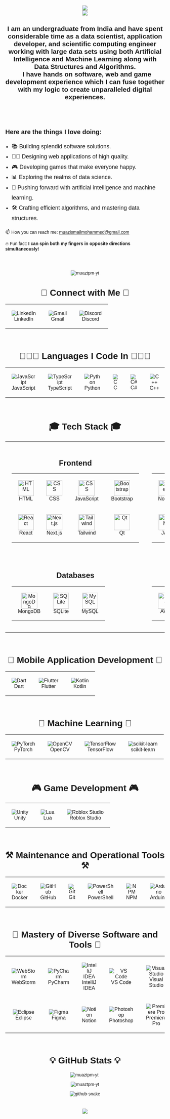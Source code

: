<head>
  <link href="https://fonts.googleapis.com/css2?family=Poppins:wght@400;700&display=swap" rel="stylesheet">
</head>

<div style="font-family: 'Poppins', sans-serif;">
  <h1 align="center">
    <img src="https://readme-typing-svg.herokuapp.com?font=Poppins&weight=700&size=35&duration=2000&pause=1000&color=4169E1&center=true&vCenter=true&width=435&lines=Hello+World!+%F0%9F%91%8B" /> <br>
    <img src="https://readme-typing-svg.herokuapp.com?font=Poppins&weight=700&size=35&duration=2000&pause=1000&color=4169E1&center=true&vCenter=true&width=550&lines=I'm+Muaz+Ismail+Mohammed!" /> <br>
  </h1>

  <h2 align="center">
    I am an undergraduate from India and have spent considerable time as a data scientist, application developer, and scientific computing engineer working with large data sets using both Artificial Intelligence and Machine Learning along with Data Structures and Algorithms. 
    <br/>&nbsp;
    I have hands on software, web and game development experience which I can fuse together with my logic to create unparalleled digital experiences.<br/>&nbsp;
  </h2>

  <br/>

  <div style="margin-top: 30px;">
      <h3 align="left" style="margin-bottom: 15px; font-size: 20px; font-weight: bold;">Here are the things I love doing:</h3>
      <ul style="padding-left: 20px; font-size: 18px; line-height: 1.8;">
          <li>📚 Building splendid software solutions.</li>
          <li>👩🏿 Designing web applications of high quality.</li>
          <li>🎮 Developing games that make everyone happy.</li>
          <li>📊 Exploring the realms of data science.</li>
          <li>🧠 Pushing forward with artificial intelligence and machine learning.</li>
          <li>🛠️ Crafting efficient algorithms, and mastering data structures.</li>
      </ul>
  </div>


  <div style="margin-bottom: 30px;">
      <p>
      📫 How you can reach me: <a href="mailto:muazismailmohammed@gmail.com">muazismailmohammed@gmail.com</a>
      </p>
      <p>🔥 Fun fact: <strong>I can spin both my fingers in opposite directions simultaneously!</strong></p>
  </div>

  <br/>

  <p align="center">
    <img src="https://komarev.com/ghpvc/?username=muaztpm-yt&label=Profile%20views&color=0e75b6&style=flat" alt="muaztpm-yt" />
  </p>

  <h1 align="center">🔗 Connect with Me 🔗</h1>
  <table align="center" style="border-collapse: collapse; border-spacing: 0;">
    <tr>
      <td align="center" style="border: none; padding: 20px;">
        <img src="https://skillicons.dev/icons?i=linkedin" alt="LinkedIn" />
        <br>
        LinkedIn
      </td>
      <td align="center" style="border: none; padding: 20px;">
        <img src="https://skillicons.dev/icons?i=gmail" alt="Gmail" />
        <br>
        Gmail
      </td>
      <td align="center" style="border: none; padding: 20px;">
        <img src="https://skillicons.dev/icons?i=discord" alt="Discord" />
        <br>
        Discord
      </td>
    </tr>
  </table>

  <div align="center">

  <br/>

  <h1 align="center">👨🏻‍💻 Languages I Code In 👨🏻‍💻</h1>
  <table align="center" style="border-collapse: collapse; border-spacing: 0;">
    <tr>
      <td align="center" style="border: none; padding: 20px;">
        <img src="https://skillicons.dev/icons?i=javascript" alt="JavaScript" />
        <br>
        JavaScript
      </td>
      <td align="center" style="border: none; padding: 20px;">
        <img src="https://skillicons.dev/icons?i=typescript" alt="TypeScript" />
        <br>
        TypeScript
      </td>
      <td align="center" style="border: none; padding: 20px;">
        <img src="https://skillicons.dev/icons?i=python" alt="Python" />
        <br>
        Python
      </td>
      <td align="center" style="border: none; padding: 20px;">
        <img src="https://skillicons.dev/icons?i=c" alt="C" />
        <br>
        C
      </td>
      <td align="center" style="border: none; padding: 20px;">
        <img src="https://skillicons.dev/icons?i=cs" alt="C#" />
        <br>
        C#
      </td>
      <td align="center" style="border: none; padding: 20px;">
        <img src="https://skillicons.dev/icons?i=cpp" alt="C++" />
        <br>
        C++
      </td>
      <td align="center" style="border: none; padding: 20px;">
        <img src="https://skillicons.dev/icons?i=java" alt="Java" />
        <br>
        Java
      </td>
    </tr>
  </table>

  <br/>

<h1 align="center">🎓 Tech Stack 🎓</h1>

<table align="center" width="100%">
  <tr>
    <!-- Frontend Section -->
    <td align="center" style="vertical-align: top; padding: 20px;">
      <div align="center">
        <h2>Frontend</h2>
        <table align="center">
          <tr>
            <td align="center" style="padding: 20px;">
              <img src="https://skillicons.dev/icons?i=html" alt="HTML" style="width:50px;"/>
              <br>HTML
            </td>
            <td align="center" style="padding: 20px;">
              <img src="https://skillicons.dev/icons?i=css" alt="CSS" style="width:50px;"/>
              <br>CSS
            </td>
            <td align="center" style="padding: 20px;">
              <img src="https://skillicons.dev/icons?i=js" alt="CSS" style="width:50px;"/>
              <br>JavaScript
            </td>
            <td align="center" style="padding: 20px;">
              <img src="https://skillicons.dev/icons?i=bootstrap" alt="Bootstrap" style="width:50px;"/>
              <br>Bootstrap
            </td>
          </tr>
          <tr>
            <td align="center" style="padding: 20px;">
              <img src="https://skillicons.dev/icons?i=react" alt="React" style="width:50px;"/>
              <br>React
            </td>
            <td align="center" style="padding: 20px;">
              <img src="https://skillicons.dev/icons?i=nextjs" alt="Next.js" style="width:50px;"/>
              <br>Next.js
            </td>
            <td align="center" style="padding: 20px;">
              <img src="https://skillicons.dev/icons?i=tailwind" alt="Tailwind" style="width:50px;"/>
              <br>Tailwind
            </td>
            <td align="center" style="padding: 20px;">
              <img src="https://skillicons.dev/icons?i=qt" alt="Qt" style="width:50px;"/>
              <br>Qt
            </td>
          </tr>
        </table>
      </div>
    </td>
    <!-- Backend Section -->
    <td align="center" style="vertical-align: top; padding: 20px;">
    <div align="center">
      <h2>Backend</h2>
      <table align="center">
        <tr>
          <td align="center" style="padding: 20px;">
            <img src="https://skillicons.dev/icons?i=nodejs" alt="Node.js" style="width:50px;" />
            <br>Node.js
          </td>
          <td align="center" style="padding: 20px;">
            <img src="https://skillicons.dev/icons?i=nextjs" alt="Next.js" style="width:50px;" />
            <br>Next.js
          </td>
          <td align="center" style="padding: 20px;">
            <img src="https://skillicons.dev/icons?i=django" alt="Django" style="width:50px;" />
            <br>Django
          </td>
          <td align="center" style="padding: 20px;">
            <img src="https://skillicons.dev/icons?i=jquery" alt="jQuery" style="width:50px;" />
            <br>jQuery
          </td>
        </tr>
        <tr>
          <td align="center" style="padding: 20px;">
            <img src="https://skillicons.dev/icons?i=java" alt="HTML" style="width:50px;"/>
            <br>Java
          </td>
          <td align="center" style="padding: 20px;">
            <img src="https://skillicons.dev/icons?i=flask" alt="HTML" style="width:50px;">
            <br>Flask
          </td>
          <td align="center" style="padding: 20px;">
              <img src="https://skillicons.dev/icons?i=qt" alt="Qt" style="width:50px;"/>
              <br>Qt
            </td>
      </table>
    </div>
  </td>

  </tr>
  <tr>
    <!-- Databases Section -->
    <td align="center" style="vertical-align: top; padding: 20px;">
    <div align="center">
        <h2>Databases</h2>
        <table align="center">
          <tr>
            <td align="center" style="padding: 20px;">
              <img src="https://skillicons.dev/icons?i=mongodb" alt="MongoDB" style="width:50px;"/>
              <br>MongoDB
            </td>
            <td align="center" style="padding: 20px;">
              <img src="https://skillicons.dev/icons?i=sqlite" alt="SQLite" style="width:50px;"/>
              <br>SQLite
            </td>
            <td align="center" style="padding: 20px;">
              <img src="https://skillicons.dev/icons?i=mysql" alt="MySQL" style="width:50px;"/>
              <br>MySQL
            </td>
          </tr>
        </table>
      </div>
    </td>
    <!-- Cloud Services Section -->
    <td align="center" style="vertical-align: top; padding: 20px;">
    <div align="center">
        <h2>Cloud Services</h2>
        <table align="center">
          <tr>
            <td align="center" style="padding: 20px;">
              <img src="https://skillicons.dev/icons?i=aws" alt="AWS" style="width:50px;"/>
              <br>AWS
            </td>
            <td align="center" style="padding: 20px;">
              <img src="https://skillicons.dev/icons?i=azure" alt="Azure" style="width:50px;"/>
              <br>Azure
            </td>
            <td align="center" style="padding: 20px;">
              <img src="https://skillicons.dev/icons?i=firebase" alt="Firebase" style="width:50px;"/>
              <br>Firebase
            </td>
          </tr>
        </table>
      </div>
    </td>
  </tr>
</table>

<br/>

<h1 align="center">📱 Mobile Application Development 📱</h1>
<table align="center" style="border-collapse: collapse; border-spacing: 0;">
  <tr>
    <td align="center" style="border: none; padding: 20px;">
      <img src="https://skillicons.dev/icons?i=dart" alt="Dart" />
      <br>
      Dart
    </td>
    <td align="center" style="border: none; padding: 20px;">
      <img src="https://skillicons.dev/icons?i=flutter" alt="Flutter" />
      <br>
      Flutter
    </td>
    <td align="center" style="border: none; padding: 20px;">
      <img src="https://skillicons.dev/icons?i=kotlin" alt="Kotlin" />
      <br>
      Kotlin
    </td>
  </tr>
</table>

<br/>

<h1 align="center">🤖 Machine Learning 🤖</h1>
<table align="center" style="border-collapse: collapse; border-spacing: 0;">
  <tr>
    <td align="center" style="border: none; padding: 20px;">
      <img src="https://skillicons.dev/icons?i=pytorch" alt="PyTorch" />
      <br>
      PyTorch
    </td>
    <td align="center" style="border: none; padding: 20px;">
      <img src="https://skillicons.dev/icons?i=opencv" alt="OpenCV" />
      <br>
      OpenCV
    </td>
    <td align="center" style="border: none; padding: 20px;">
      <img src="https://skillicons.dev/icons?i=tensorflow" alt="TensorFlow" />
      <br>
      TensorFlow
    </td>
    <td align="center" style="border: none; padding: 20px;">
      <img src="https://skillicons.dev/icons?i=sklearn" alt="scikit-learn" />
      <br>
      scikit-learn
    </td>
  </tr>
</table>

<br/>

<h1 align="center">🎮 Game Development 🎮</h1>
<table align="center" style="border-collapse: collapse; border-spacing: 0;">
  <tr>
    <td align="center" style="border: none; padding: 20px;">
      <img src="https://skillicons.dev/icons?i=unity" alt="Unity" />
      <br>
      Unity
    </td>
    <td align="center" style="border: none; padding: 20px;">
      <img src="https://skillicons.dev/icons?i=lua" alt="Lua" />
      <br>
      Lua
    </td>
    <td align="center" style="border: none; padding: 20px;">
      <img src="https://skillicons.dev/icons?i=robloxstudio" alt="Roblox Studio" />
      <br>
      Roblox Studio
    </td>
  </tr>
</table>

<br/>

<h1 align="center">⚒️ Maintenance and Operational Tools ⚒️</h1>
<table align="center" style="border-collapse: collapse; border-spacing: 0;">
  <tr>
    <td align="center" style="border: none; padding: 20px;">
      <img src="https://skillicons.dev/icons?i=docker" alt="Docker" />
      <br>
      Docker
    </td>
    <td align="center" style="border: none; padding: 20px;">
      <img src="https://skillicons.dev/icons?i=github" alt="GitHub" />
      <br>
      GitHub
    </td>
    <td align="center" style="border: none; padding: 20px;">
      <img src="https://skillicons.dev/icons?i=git" alt="Git" />
      <br>
      Git
    </td>
    <td align="center" style="border: none; padding: 20px;">
      <img src="https://skillicons.dev/icons?i=powershell" alt="PowerShell" />
      <br>
      PowerShell
    </td>
    <td align="center" style="border: none; padding: 20px;">
      <img src="https://skillicons.dev/icons?i=npm" alt="NPM" />
      <br>
      NPM
    </td>
    <td align="center" style="border: none; padding: 20px;">
      <img src="https://skillicons.dev/icons?i=arduino" alt="Arduino" />
      <br>
      Arduino
    </td>
    <td align="center" style="border: none; padding: 20px;">
      <img src="https://skillicons.dev/icons?i=bash" alt="Bash" />
      <br>
      Bash
    </td>
  </tr>
</table>

<br/>

<h1 align="center">👑 Mastery of Diverse Software and Tools 👑</h1>
<table align="center" style="border-collapse: collapse; border-spacing: 0;">
  <tr>
    <td align="center" style="border: none; padding: 20px;">
      <img src="https://skillicons.dev/icons?i=webstorm" alt="WebStorm" />
      <br>
      WebStorm
    </td>
    <td align="center" style="border: none; padding: 20px;">
      <img src="https://skillicons.dev/icons?i=pycharm" alt="PyCharm" />
      <br>
      PyCharm
    </td>
    <td align="center" style="border: none; padding: 20px;">
      <img src="https://skillicons.dev/icons?i=idea" alt="IntelliJ IDEA" />
      <br>
      IntelliJ IDEA
    </td>
    <td align="center" style="border: none; padding: 20px;">
      <img src="https://skillicons.dev/icons?i=vscode" alt="VS Code" />
      <br>
      VS Code
    </td>
    <td align="center" style="border: none; padding: 20px;">
      <img src="https://skillicons.dev/icons?i=visualstudio" alt="Visual Studio" />
      <br>
      Visual Studio
    </td>
    <td align="center" style="border: none; padding: 20px;">
      <img src="https://skillicons.dev/icons?i=anaconda" alt="Anaconda" />
      <br>
      Anaconda
    </td>
    <td align="center" style="border: none; padding: 20px;">
      <img src="https://skillicons.dev/icons?i=atom" alt="Atom" />
      <br>
      Atom
    </td>
    <td align="center" style="border: none; padding: 20px;">
      <img src="https://skillicons.dev/icons?i=blender" alt="Blender" />
      <br>
      Blender
    </td>
    <td align="center" style="border: none; padding: 20px;">
      <img src="https://skillicons.dev/icons?i=bots" alt="Bots" />
      <br>
      Bots
    </td>
  </tr>
  <tr>
    <td align="center" style="border: none; padding: 20px;">
      <img src="https://skillicons.dev/icons?i=eclipse" alt="Eclipse" />
      <br>
      Eclipse
    </td>
    <td align="center" style="border: none; padding: 20px;">
      <img src="https://skillicons.dev/icons?i=figma" alt="Figma" />
      <br>
      Figma
    </td>
    <td align="center" style="border: none; padding: 20px;">
      <img src="https://skillicons.dev/icons?i=notion" alt="Notion" />
      <br>
      Notion
    </td>
    <td align="center" style="border: none; padding: 20px;">
      <img src="https://skillicons.dev/icons?i=ps" alt="Photoshop" />
      <br>
      Photoshop
    </td>
    <td align="center" style="border: none; padding: 20px;">
      <img src="https://skillicons.dev/icons?i=pr" alt="Premiere Pro" />
      <br>
      Premiere Pro
    </td>
    <td align="center" style="border: none; padding: 20px;">
      <img src="https://skillicons.dev/icons?i=ae" alt="After Effects" />
      <br>
      After Effects
    </td>
    <td align="center" style="border: none; padding: 20px;">
      <img src="https://skillicons.dev/icons?i=sublime" alt="Sublime Text" />
      <br>
      Sublime Text
    </td>
    <td align="center" style="border: none; padding: 20px;">
      <img src="https://skillicons.dev/icons?i=windows" alt="Windows" />
      <br>
      Windows
    </td>
    <td align="center" style="border: none; padding: 20px;">
      <img src="https://skillicons.dev/icons?i=replit" alt="Replit" />
      <br>
      Replit
    </td>
  </tr>
</table>

<br/>

  <div align="center">
    <h1 align="center">💡 GitHub Stats 💡</h1>
    <p align="center">
      <img align="center" src="https://github-readme-stats.vercel.app/api/top-langs?username=muaztpm-yt&show_icons=true&locale=en&layout=compact" alt="muaztpm-yt" />&nbsp;
    </p>
    <p align="center">
      <img align="center" src="https://github-readme-stats.vercel.app/api?username=muaztpm-yt&show_icons=true&locale=en" alt="muaztpm-yt" />
    </p>
    <picture>
      <source media="(prefers-color-scheme: dark)" srcset="https://raw.githubusercontent.com/tobiasmeyhoefer/tobiasmeyhoefer/output/github-snake-dark.svg" />
      <source media="(prefers-color-scheme: light)" srcset="https://raw.githubusercontent.com/tobiasmeyhoefer/tobiasmeyhoefer/output/github-snake.svg" />
      <img alt="github-snake" src="https://raw.githubusercontent.com/tobiasmeyhoefer/tobiasmeyhoefer/output/github-snake.svg" />
    </picture><h1 align="center">
        <img src="https://readme-typing-svg.herokuapp.com?font=Poppins&weight=700&size=35&duration=2500&pause=1000&color=4169E1&center=true&vCenter=true&width=550&height=70&lines=Goodbye+World!+%F0%9F%91%8B""https://readme-typing-svg.herokuapp.com?font=Poppins&weight=700&size=35&duration=2000&pause=1000&color=4169E1&center=true&vCenter=true&width=550&lines=Goodbye+World!+%F0%9F%91%8B" />
    </h1>
</div>
